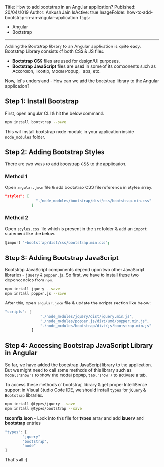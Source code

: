 Title: How to add bootstrap in an Angular application?
Published: 20/04/2019
Author: Ankush Jain
IsActive: true
ImageFolder: how-to-add-bootstrap-in-an-angular-application
Tags:
  - Angular
  - Bootstrap
---
Adding the Bootstrap library to an Angular application is quite easy. Bootstrap Library consists of both CSS & JS files. 

*   **Bootstrap CSS** files are used for design/UI purposes.
*   **Bootstrap JavaScript** files are used in some of its components such as Accordion, Tooltip, Modal Popup, Tabs, etc.

Now, let's understand - How can we add the bootstrap library to the Angular application?

## Step 1: Install Bootstrap
First, open angular CLI & hit the below command. 
```bash
npm install bootstrap --save
```
This will install bootstrap node module in your application inside `node_modules` folder. 

## Step 2: Adding Bootstrap Styles 
There are two ways to add bootstrap CSS to the application.

### Method 1 
Open `angular.json` file & add bootstrap CSS file reference in styles array.
```json
"styles": [
              "./node_modules/bootstrap/dist/css/bootstrap.min.css"
            ]
```

### Method 2
Open `styles.css` file which is present in the `src` folder & add an `import` statement like the below.

```bash
@import "~bootstrap/dist/css/bootstrap.min.css";
```

## Step 3: Adding Bootstrap JavaScript
Bootstrap JavaScript components depend upon two other JavaScript libraries - `jQuery` & `popper.js`. So first, we have to install these two dependencies from `npm`.

```bash
npm install jquery --save
npm install popper.js --save
```

After this, open `angular.json` file & update the scripts section like below:

```js
"scripts": [
                "./node_modules/jquery/dist/jquery.min.js",
                "./node_modules/popper.js/dist/umd/popper.min.js",
                "./node_modules/bootstrap/dist/js/bootstrap.min.js"
            ]
```

## Step 4: Accessing Bootstrap JavaScript Library in Angular
So far, we have added the bootstrap JavaScript library to the application. But we might need to call some methods of this library such as `modal('show')` to show the modal popup, `tab('show')` to activate a tab. 

To access these methods of bootstrap library & get proper IntelliSense support in Visual Studio Code IDE, we should install `types` for `jQuery` & `Bootstrap` libraries.

```bash
npm install @types/jquery --save
npm install @types/bootstrap --save
```

**tsconfig.json** - Look into this file for **types** array and add **jquery** and **bootstrap** entries.

```js
"types": [
        "jquery",
        "bootstrap",  
        "node"
]
```

That's all :)

                
